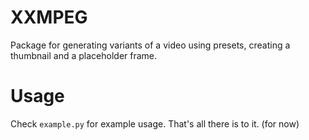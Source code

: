 # **XXMPEG**

Package for generating variants of a video using presets, creating a thumbnail and a placeholder frame.

# Usage

Check `example.py` for example usage. That's all there is to it. (for now)
